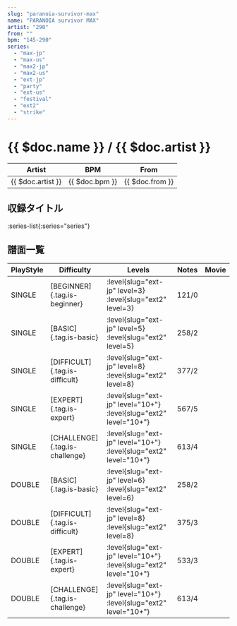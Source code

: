 ```yaml
---
slug: "paranoia-survivor-max"
name: "PARANOIA survivor MAX"
artist: "290"
from: ""
bpm: "145-290"
series:
  - "max-jp"
  - "max-us"
  - "max2-jp"
  - "max2-us"
  - "ext-jp"
  - "party"
  - "ext-us"
  - "festival"
  - "ext2"
  - "strike"
---
```


# {{ $doc.name }} / {{ $doc.artist }}

|Artist|BPM|From|
|------|---|----|
|{{ $doc.artist }}|{{ $doc.bpm }}|{{ $doc.from }}|

## 収録タイトル

:series-list{:series="series"}

## 譜面一覧

|PlayStyle|Difficulty|Levels|Notes|Movie|
|---------|----------|------|-----|-----|
|SINGLE|[BEGINNER]{.tag.is-beginner}|<div class="field is-grouped is-grouped-multiline"> :level{slug="ext-jp" level=3} :level{slug="ext2" level=3}</div>|121/0||
|SINGLE|[BASIC]{.tag.is-basic}|<div class="field is-grouped is-grouped-multiline"> :level{slug="ext-jp" level=5} :level{slug="ext2" level=5}</div>|258/2||
|SINGLE|[DIFFICULT]{.tag.is-difficult}|<div class="field is-grouped is-grouped-multiline"> :level{slug="ext-jp" level=8} :level{slug="ext2" level=8}</div>|377/2||
|SINGLE|[EXPERT]{.tag.is-expert}|<div class="field is-grouped is-grouped-multiline"> :level{slug="ext-jp" level="10+"} :level{slug="ext2" level="10+"}</div>|567/5||
|SINGLE|[CHALLENGE]{.tag.is-challenge}|<div class="field is-grouped is-grouped-multiline"> :level{slug="ext-jp" level="10+"} :level{slug="ext2" level="10+"}</div>|613/4||
|DOUBLE|[BASIC]{.tag.is-basic}|<div class="field is-grouped is-grouped-multiline"> :level{slug="ext-jp" level=6} :level{slug="ext2" level=6}</div>|258/2||
|DOUBLE|[DIFFICULT]{.tag.is-difficult}|<div class="field is-grouped is-grouped-multiline"> :level{slug="ext-jp" level=8} :level{slug="ext2" level=8}</div>|375/3||
|DOUBLE|[EXPERT]{.tag.is-expert}|<div class="field is-grouped is-grouped-multiline"> :level{slug="ext-jp" level="10+"} :level{slug="ext2" level="10+"}</div>|533/3||
|DOUBLE|[CHALLENGE]{.tag.is-challenge}|<div class="field is-grouped is-grouped-multiline"> :level{slug="ext-jp" level="10+"} :level{slug="ext2" level="10+"}</div>|613/4||
